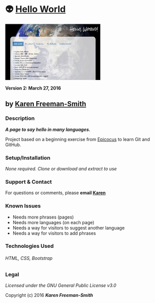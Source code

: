 # :alien: [Hello World](http://karenfreemansmith.github.io/hello-world)
![project screenshot](/img/screenshot.jpg)

__Version 2: March 27, 2016__

## by [Karen Freeman-Smith](http://karenfreemansmith.github.io)

### Description
__*A page to say hello in many languages.*__

Project based on a beginning exercise from [Epicocus](http://epicodus.com) to learn Git and GitHub.

### Setup/Installation
*None required. Clone or download and extract to use*

### Support & Contact
For questions or comments, please __email [Karen](karenfreemansmith@gmail.com)__

### Known Issues
* Needs more phrases (pages)
* Needs more languages (on each page)
* Needs a way for visitors to suggest another language
* Needs a way for visitors to add phrases

### Technologies Used
###### HTML, CSS, Bootstrap

### Legal
*Licensed under the GNU General Public License v3.0*

Copyright (c) 2016 **_Karen Freeman-Smith_**
